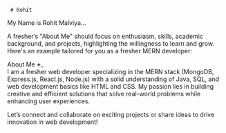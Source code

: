      # Rohit    
 My Name is Rohit Malviya...                  

                             
A fresher’s "About Me" should focus on enthusiasm, skills, academic background, and projects,  highlighting the willingness to learn and grow. Here's an example tailored for you as a fresher MERN developer:
             
About Me __+___                 
I am a fresher web developer specializing in the MERN stack (MongoDB, Express.js, React.js, Node.js) with a solid understanding of Java, SQL, and web development basics like HTML and CSS. My passion lies in building creative and efficient solutions that solve real-world problems while enhancing user experiences.                                
                                                                                                           
             
Let’s connect and collaborate on exciting projects or share ideas to drive innovation in web development!                                                                                                      
                                                                                                                                                             
                         
                             
